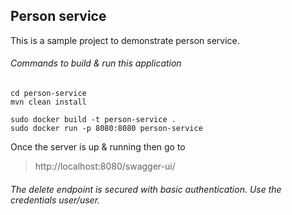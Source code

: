 ## Person service

This is a sample project to demonstrate person service. 

###### Commands to build & run this application
```
cd person-service
mvn clean install

sudo docker build -t person-service .
sudo docker run -p 8080:8080 person-service  
```

Once the server is up & running then go to

> http://localhost:8080/swagger-ui/

###### The delete endpoint is secured with basic authentication. Use the credentials user/user.
